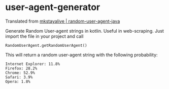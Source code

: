 # user-agent-generator
Translated from [mkstayalive | random-user-agent-java](https://github.com/mkstayalive/random-user-agent-java)

Generate Random User-agent strings in kotlin. Useful in web-scraping.
Just import the file in your project and call
```
RandomUserAgent.getRandomUserAgent()
```

This will return a random user-agent string with the following probability:
```
Internet Explorer: 11.8%
Firefox: 28.2%
Chrome: 52.9%
Safari: 3.9%
Opera: 1.8%
```

